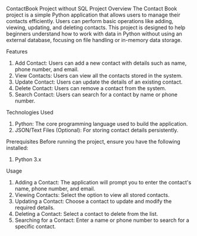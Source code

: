 ContactBook Project without SQL
Project Overview
The Contact Book project is a simple Python application that allows users to manage their contacts efficiently. Users can perform basic operations like adding, viewing, updating, and deleting contacts. This project is designed to help beginners understand how to work with data in Python without using an external database, focusing on file handling or in-memory data storage.

Features
1. Add Contact: Users can add a new contact with details such as name, phone number, and email.
2. View Contacts: Users can view all the contacts stored in the system.
3. Update Contact: Users can update the details of an existing contact.
4. Delete Contact: Users can remove a contact from the system.
5. Search Contact: Users can search for a contact by name or phone number.

Technologies Used
1. Python: The core programming language used to build the application.
2. JSON/Text Files (Optional): For storing contact details persistently.

Prerequisites
Before running the project, ensure you have the following installed:
1. Python 3.x

Usage
1. Adding a Contact: The application will prompt you to enter the contact's name, phone number, and email.
2. Viewing Contacts: Select the option to view all stored contacts.
3. Updating a Contact: Choose a contact to update and modify the required details.
4. Deleting a Contact: Select a contact to delete from the list.
5. Searching for a Contact: Enter a name or phone number to search for a specific contact.
